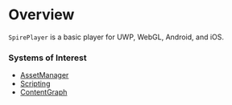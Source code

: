 # Overview

`SpirePlayer` is a basic player for UWP, WebGL, Android, and iOS.

### Systems of Interest

* [AssetManager](docs/assets.md)
* [Scripting](docs/scripting.overview.md)
* [ContentGraph](docs/contentgraph.md)
